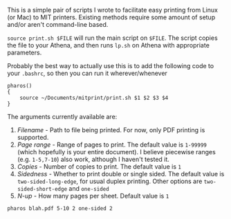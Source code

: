 This is a simple pair of scripts I wrote to facilitate easy printing from Linux (or Mac) to MIT printers. Existing methods require some amount of setup and/or aren't command-line based. 

`source print.sh $FILE` will run the main script on `$FILE`. The script copies the file to your Athena, and then runs `lp.sh` on Athena with appropriate parameters. 

Probably the best way to actually use this is to add the following code to your `.bashrc`, so then you can run it wherever/whenever 

```shell
pharos()
{
	source ~/Documents/mitprint/print.sh $1 $2 $3 $4
}
```

The arguments currently available are:
1. *Filename* - Path to file being printed. For now, only PDF printing is supported. 
2. *Page range* - Range of pages to print. The default value is `1-99999` (which hopefully is your entire document). I believe piecewise ranges (e.g. `1-5,7-10`) also work, although I haven't tested it. 
3. *Copies* - Number of copies to print. The default value is `1`
4. *Sidedness* - Whether to print double or single sided. The default value is `two-sided-long-edge`, for usual duplex printing. Other options are `two-sided-short-edge` and `one-sided`
5. *N-up* - How many pages per sheet. Default value is `1`

```shell
pharos blah.pdf 5-10 2 one-sided 2
```

